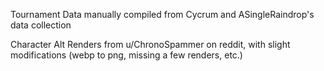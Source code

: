 Tournament Data manually compiled from Cycrum and ASingleRaindrop's data collection

Character Alt Renders from u/ChronoSpammer on reddit, with slight modifications (webp to png, missing a few renders, etc.)

